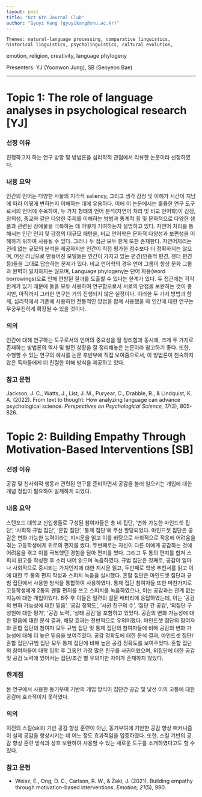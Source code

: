```yaml
---
layout: post
title: "Oct 6th Journal Club"
author: "Gyuyi Kang (gyuyikang@snu.ac.kr)"
---
```


    Themes: natural-language processing, comparative linguistics, historical linguistics, psycholinguistics, cultural evolution,
emotion, religion, creativity, language phylogeny

Presenters: YJ (Yoonwon Jung), SB (Seoyeon Bae)  <br>

-----------------

# Topic 1: The role of language analyses in psychological research [YJ]

### **선정 이유**
진행하고자 하는 연구 방향 및 방법론을 심리학적 관점에서 리뷰한 논문이라 선정하였다.

### **내용 요약**
인간의 언어는 다양한 사물의 지각적 saliency, 그리고 생각 감정 및 이해가 시간이 지남에 따라 어떻게 변하는지 이해하는 데에 유용하다.
이에 이 논문에서는 훌륭한 연구 도구로서의 언어에 주목하여, 두 가지 형태의 언어 분석(자연어 처리 및 비교 언어학)이 감정, 창의성, 종교와 같은 다양한 주제를 이해하는 방법과 통계적 힘 및 문화적으로 다양한 샘플과 관련된 장애물을 극복하는 데 어떻게 기여하는지 설명하고 있다.
자연어 처리를 통해서는 인간 인지 및 감정의 대규모 패턴을, 비교 언어학은 문화적 다양성과 보편성을 이해하기 위하여 사용될 수 있다.
그러나 두 접근 모두 한계 또한 존재한다. 자연어처리는 전례 없는 규모의 분석을 제공하지만 인간이 직접 평가한 점수보다 더 정확하지는 않으며, 머신 러닝으로 만들어진 모델들은 인간이 가지고 있는 편견(인종적 편견, 젠더 편견 등)들을 그대로 답습하는 문제가 있다.
비교 언어학의 경우 언어 그룹이 항상 문화 그룹과 완벽히 일치하지는 않으며, Language phylogeny는 단어 차용(word borrowings)으로 인해 편향된 결과를 도출할 수 있다는 한계가 있다.
두 접근에는 각각 한계가 있기 때문에 둘을 모두 사용하여 연구함으로서 서로의 단점을 보완하는 것이 좋지만, 아직까지 그러한 연구는 거의 진행되지 않은 실정이다. 이러한 두 가지 방법과 함께, 심리학에서 기존에 사용하던 전통적인 방법을 함께 사용했을 때 인간에 대한 연구는 무궁무진하게 확장될 수 있을 것이다.

### **의의**
인간에 대해 연구하는 도구로서의 언어의 중요성을 잘 정리함과 동시에, 크게 두 가지로 존재하는 방법론의 역사 및 발전 상황을 잘 정리해놓은 논문이라 참고하기 좋다. 
또한, 수행할 수 있는 연구의 예시를 논문 후반부에 직접 보여줌으로서, 이 방법론이 친숙하지 않은 독자들에게 더 친절한 이해 방식을 제공하고 있다.

### **참고 문헌**
Jackson, J. C., Watts, J., List, J. M., Puryear, C., Drabble, R., & Lindquist, K. A. (2022). From text to thought: How analyzing language can advance psychological science. *Perspectives on Psychological Science, 17*(3), 805-826.

# Topic 2: Building Empathy Through Motivation-Based Interventions [SB]

### **선정 이유**

공감 및 친사회적 행동과 관련된 연구를 준비하면서 공감을 불러 일으키는 개입에 대한 개념 정립이 필요하여 발제하게 되었다.

### **내용 요약**

스탠포드 대학교 신입생들로 구성된 참여자들은 총 네 집단, ‘변화 가능한 마인드셋 집단’, ‘사회적 규범 집단’, ‘혼합 집단’, ‘통제 집단’에 무선 할당되었다. 
마인드셋 집단은 공감은 변화 가능한 능력이라는 지시문을 읽고 이를 바탕으로 사회적으로 적응에 어려움을 겪는 고등학생에게 위로의 편지를 썼다. 두번째로는 자신이 다른 이에게 공감하는 것에 어려움을 겪고 이를 극복했던 경험을 담아 편지를 썼다. 그리고 두 통의 편지를 합쳐 스피치 원고를 작성한 후 소리 내어 읽으며 녹음하였다. 
규범 집단은 첫째로, 공감이 얼마나 사회적으로 중시되는 가치인지에 대한 지시문 읽고, 두번째로 학생 추천서를 읽고 이에 대한 두 통의 편지 작성과 스피치 녹음을 실시했다. 
혼합 집단은 마인드셋 집단과 규범 집단에서 사용한 방식을 통합하여 사용하였다. 통제 집단 참여자들 또한 마찬가지로 고등학생에게 2통의 펜팔 편지를 쓰고 스피치를 녹음하였으나, 이는 공감과는 관계 없는 지능에 대한 개입이었다. 
8주 후 이들은 일련의 설문 배터리에 응답하였는데, 이는 ‘공감의 변화 가능성에 대한 믿음’, ‘공감 정확도’, ‘사귄 친구의 수’, ‘집단 간 공감’, ‘외집단 구성원에 대한 평가’, ‘공감 노력’, ‘상태 공감’을 포함하고 있었다.
공감의 변화 가능성에 대한 믿음에 대한 분석 결과, 해당 효과는 전반적으로 유의미했다. 마인드셋 집단의 참여자와 혼합 집단의 참여자 모두 규범 집단 및 통제 집단의 참여자들에 비해 공감의 변화 가능성에 대해 더 높은 믿음을 보여주었다. 
공감 정확도에 대한 분석 결과, 마인드셋 집단/혼합 집단/규범 집단 모두 통제 집단에 비해 높은 공감 정확도를 보여주었다. 
혼합 집단의 참여자들이 대학 입학 후 그동안 가장 많은 친구를 사귀어왔으며, 외집단에 대한 공감 및 공감 노력에 있어서는 집단/조건 별 유의미한 차이가 존재하지 않았다.

### **한계점**

본 연구에서 사용한 동기부여 기반의 개입 방식이 집단간 공감 및 낯선 이의 고통에 대한 공감에 효과적이지 못하였다.

### **의의**

이전의 스킬(skill) 기반 공감 향상 훈련이 아닌, 동기부여에 기반한 공감 향상 매커니즘이 실제 공감을 향상시키는 데 어느 정도 효과적임을 입증하였다. 
또한, 스킬 기반의 공감 향상 훈련 방식과 상호 보완하여 사용할 수 있는 새로운 도구를 소개하였다고도 할 수 있다.


### **참고 문헌**

- Weisz, E., Ong, D. C., Carlson, R. W., & Zaki, J. (2021). Building empathy through motivation-based interventions. *Emotion, 21*(5), 990.
